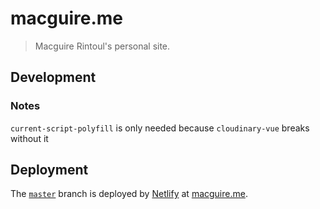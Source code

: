 # macguire.me

> Macguire Rintoul's personal site.
## Development

### Notes
`current-script-polyfill` is only needed because `cloudinary-vue` breaks without it

## Deployment

The [`master`](https://github.com/macguirerintoul/macguire.me/blob/master/) branch is deployed by [Netlify](https://www.netlify.com/) at [macguire.me](https:/macguire.me).
